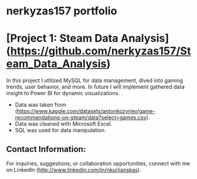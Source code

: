# nerkyzas157 portfolio

# [Project 1: Steam Data Analysis] (https://github.com/nerkyzas157/Steam_Data_Analysis)

In this project I utilized MySQL for data management, dived into gaming trends, user behavior, and more.
In future I will implement gathered data insight to Power BI for dynamic visualizations.

- Data was taken from (https://www.kaggle.com/datasets/antonkozyriev/game-recommendations-on-steam/data?select=games.csv).
- Data was cleaned with Microsoft Excel.
- SQL was used for data manipulation.



## Contact Information:

For inquiries, suggestions, or collaboration opportunities, connect with me on LinkedIn (http://www.linkedin.com/in/nkurlianskas).
